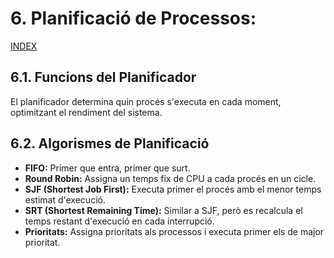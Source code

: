 # 6. Planificació de Processos:
[INDEX](https://github.com/rramonb-esliceu/rramonb-esliceu/blob/master/sistemes/processos/00_Introduccio.md)
## 6.1. Funcions del Planificador
El planificador determina quin procés s'executa en cada moment, optimitzant el rendiment del sistema.
## 6.2. Algorismes de Planificació
- **FIFO:** Primer que entra, primer que surt.
- **Round Robin:** Assigna un temps fix de CPU a cada procés en un cicle.
- **SJF (Shortest Job First):** Executa primer el procés amb el menor temps estimat d'execució.
- **SRT (Shortest Remaining Time):** Similar a SJF, però es recalcula el temps restant d'execució en cada interrupció.
- **Prioritats:** Assigna prioritats als processos i executa primer els de major prioritat.
